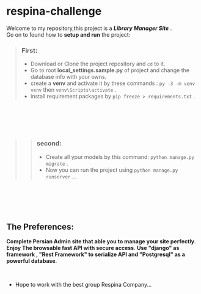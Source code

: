 # respina-challenge
Welcome to my repository,this project is a ***Library Manager Site*** .<br />
Go on to found how to ****setup and run**** the project:

> ### First:
> - Download or Clone the project repository and `cd` to it.
> - Go to root **local_settings.sample.py** of project and change the database info with your owns.
> - create a **venv** and activate it by these commands : `py -3 -m venv venv` then `venv\Scripts\activate` .
> - install requirement packages by `pip freeze > requirements.txt` .

<br />
<br />
<br />
<br />

>> ### second:
>> - Create all ypur models by this command: `python manage.py migrate` .
>> - Now you can run the project using `python manage.py runserver` ...
<br />
<br />
<br />
<br />


## The Preferences:
**Complete Persian Admin site that able you to manage your site perfectly**.
**Enjoy The browsable fast API with secure access**.
**Use "django" as framework , "Rest Framework" to serialize API and "Postgresql" as a powerful database**.

<br />

+ Hope to work with the best group Respina Company...
